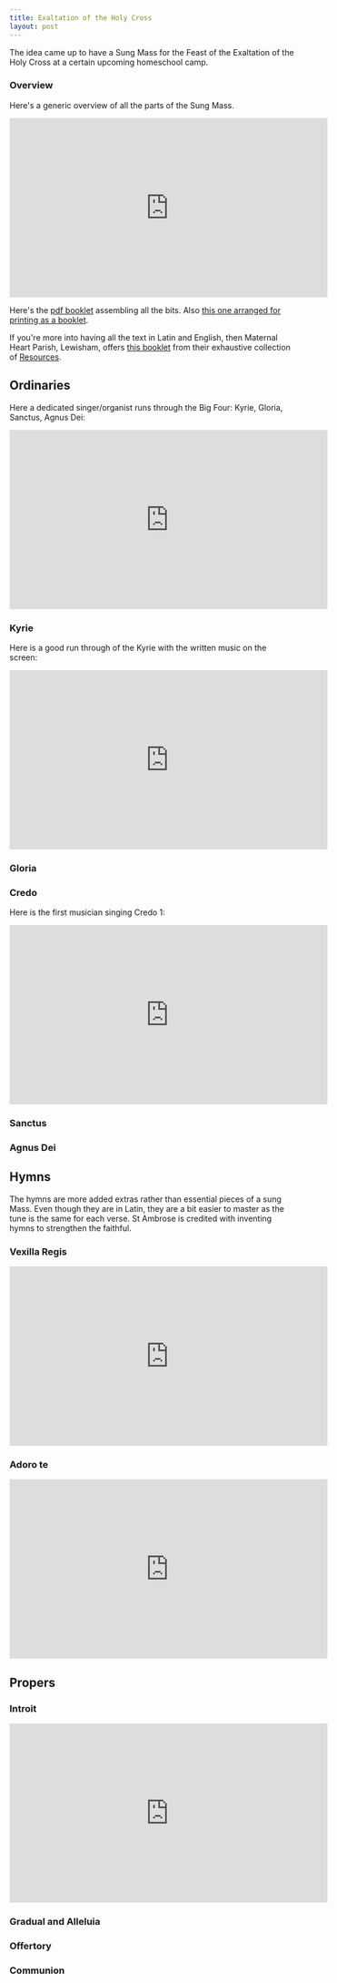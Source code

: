 ```yaml
---
title: Exaltation of the Holy Cross
layout: post
---
```


The idea came up to have a Sung Mass for the Feast of the Exaltation of the Holy Cross at a certain upcoming homeschool camp.

### Overview

Here's a generic overview of all the parts of the Sung Mass.

<iframe width="560" height="315" src="https://www.youtube.com/embed/tvubsDkJoXk?rel=0" frameborder="0" allow="autoplay; encrypted-media" allowfullscreen></iframe>

Here's the [pdf booklet](https://gitlab.com/veromary/exaltationholycross/blob/master/exaltation.pdf) assembling all the bits. Also [this one arranged for printing as a booklet](https://gitlab.com/veromary/exaltationholycross/blob/master/exaltation-book.pdf).

If you're more into having all the text in Latin and English, then Maternal Heart Parish, Lewisham, offers [this booklet](http://maternalheart.org/propers/Propers%20of%20the%20Saints/Sep%2014%20-%20Exaltation%20of%20the%20Holy%20Cross/Exaltation%20of%20the%20Holy%20Cross.pdf) from their exhaustive collection of [Resources](http://maternalheart.org/resources/).

## Ordinaries

Here a dedicated singer/organist runs through the Big Four: Kyrie, Gloria, Sanctus, Agnus Dei:

<iframe width="560" height="315" src="https://www.youtube.com/embed/QpOvkrrfUD8?rel=0" frameborder="0" allow="autoplay; encrypted-media" allowfullscreen></iframe>

### Kyrie

Here is a good run through of the Kyrie with the written music on the screen:

<iframe width="560" height="315" src="https://www.youtube.com/embed/hEQYIT7eVYY?rel=0" frameborder="0" allow="autoplay; encrypted-media" allowfullscreen></iframe>

### Gloria

### Credo

Here is the first musician singing Credo 1:

<iframe width="560" height="315" src="https://www.youtube.com/embed/qTalWowQKZA?rel=0" frameborder="0" allow="autoplay; encrypted-media" allowfullscreen></iframe>

### Sanctus

### Agnus Dei


## Hymns

The hymns are more added extras rather than essential pieces of a sung Mass. Even though they are in Latin, they are a bit easier to master as the tune is the same for each verse. St Ambrose is credited with inventing hymns to strengthen the faithful.

### Vexilla Regis

<iframe width="560" height="315" src="https://www.youtube.com/embed/Mm0ce0amh6s?rel=0" frameborder="0" allow="autoplay; encrypted-media" allowfullscreen></iframe>

### Adoro te

<iframe width="560" height="315" src="https://www.youtube.com/embed/-xs67InkZ3A?rel=0" frameborder="0" allow="autoplay; encrypted-media" allowfullscreen></iframe>

## Propers

### Introit

<iframe width="560" height="315" src="https://www.youtube.com/embed/p7M5RB0sKkU?rel=0" frameborder="0" allow="autoplay; encrypted-media" allowfullscreen></iframe>

### Gradual and Alleluia

### Offertory

### Communion




